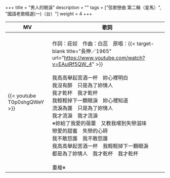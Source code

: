 +++
title = "男人的眼淚"
description = ""
tags = ["弦歌戀曲 第二輯（星馬）", "國語老歌精選(一)（台）"]
weight = 4
+++

MV  | 歌詞  
--------------|-------
{{< youtube T0p0shgQWeY >}}|<br/>作詞：莊奴　作曲：白蕊　原唱：{{< target-blank title="長伸／1965" url="https://www.youtube.com/watch?v=EAuiRf5QW_4" >}}<br/><br/>我高高舉起苦酒一杯　妳心裡明白<br/>我沒有醉　只是為了妳情人<br/>我才乾杯　我才乾杯<br/>我輕輕掉下一顆眼淚　妳心裡知道<br/>流淚為誰　只是為了妳情人<br/>我才流淚　我才流淚<br/>※妳給了我愛的蓓蕾　又教我嚐到失戀滋味<br/>戀愛的甜蜜　失戀的心碎<br/>我不敢怨誰　我不敢怨誰<br/>我高高舉起苦酒一杯　我輕輕掉下一顆眼淚<br/>都是為了妳情人　我才乾杯　我才乾杯<br/><br/>重複※

